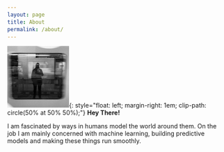 ```yaml
---
layout: page
title: About
permalink: /about/
---
```


![myself](assets/images/myself.jpeg){: style="float: left; margin-right: 1em; clip-path: circle(50% at 50% 50%);"}
__Hey There!__

I am fascinated by ways in humans model the world around them. On the job I am mainly concerned with machine learning, building predictive models and making these things run smoothly.

<!--<p class="message">
</p>-->